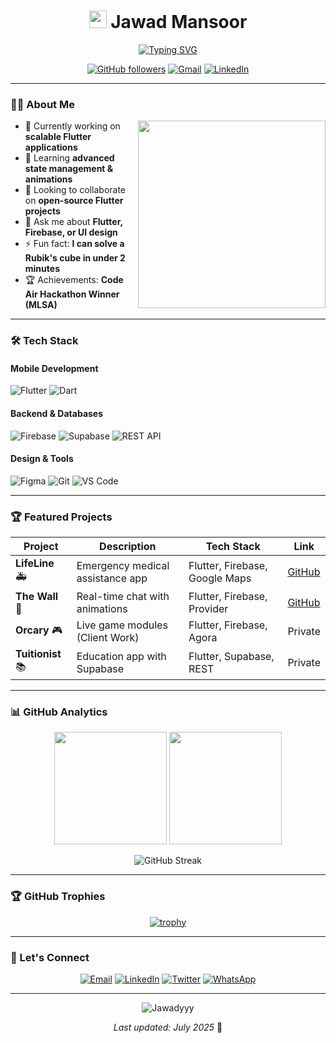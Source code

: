 <h1 align="center">
  <img src="https://media.giphy.com/media/hvRJCLFzcasrR4ia7z/giphy.gif" width="28">
  Jawad Mansoor
</h1>

<p align="center">
  <a href="https://github.com/Jawadyyy"><img src="https://readme-typing-svg.demolab.com?font=Fira+Code&size=22&duration=3000&pause=1000&color=5D3FD3&center=true&vCenter=true&width=435&lines=Flutter+Developer;Firebase%2FSupabase+Expert;UI%2FUX+Enthusiast;Problem+Solver" alt="Typing SVG" /></a>
</p>

<div align="center">
  
[![GitHub followers](https://img.shields.io/github/followers/Jawadyyy?logo=github&style=for-the-badge&color=blueviolet)](https://github.com/Jawadyyy)
[![Gmail](https://img.shields.io/badge/Gmail-D14836?style=for-the-badge&logo=gmail&logoColor=white)](mailto:jawadmansoor37@gmail.com)
[![LinkedIn](https://img.shields.io/badge/LinkedIn-0077B5?style=for-the-badge&logo=linkedin&logoColor=white)](https://linkedin.com/in/yourprofile)
  
</div>

---

### 🧑‍💻 About Me

<img align="right" src="https://media.giphy.com/media/L1R1tvI9svkIWwpVYr/giphy.gif" width="300">

- 🔭 Currently working on **scalable Flutter applications**
- 🌱 Learning **advanced state management & animations**
- 👯 Looking to collaborate on **open-source Flutter projects**
- 💬 Ask me about **Flutter, Firebase, or UI design**
- ⚡ Fun fact: **I can solve a Rubik's cube in under 2 minutes**
- 🏆 Achievements: **Code Air Hackathon Winner (MLSA)**

---

### 🛠 Tech Stack

#### Mobile Development
![Flutter](https://img.shields.io/badge/Flutter-%2302569B.svg?style=for-the-badge&logo=Flutter&logoColor=white)
![Dart](https://img.shields.io/badge/dart-%230175C2.svg?style=for-the-badge&logo=dart&logoColor=white)

#### Backend & Databases
![Firebase](https://img.shields.io/badge/Firebase-039BE5?style=for-the-badge&logo=Firebase&logoColor=white)
![Supabase](https://img.shields.io/badge/Supabase-3ECF8E?style=for-the-badge&logo=supabase&logoColor=white)
![REST API](https://img.shields.io/badge/REST-FF6F00?style=for-the-badge&logo=rest&logoColor=white)

#### Design & Tools
![Figma](https://img.shields.io/badge/figma-%23F24E1E.svg?style=for-the-badge&logo=figma&logoColor=white)
![Git](https://img.shields.io/badge/git-%23F05033.svg?style=for-the-badge&logo=git&logoColor=white)
![VS Code](https://img.shields.io/badge/VS%20Code-0078d7.svg?style=for-the-badge&logo=visual-studio-code&logoColor=white)

---

### 🏆 Featured Projects

| Project | Description | Tech Stack | Link |
|---------|-------------|------------|------|
| **LifeLine** 🚑 | Emergency medical assistance app | Flutter, Firebase, Google Maps | [GitHub](https://github.com/Jawadyyy/LifeLine) |
| **The Wall** 💬 | Real-time chat with animations | Flutter, Firebase, Provider | [GitHub](https://github.com/Jawadyyy/The-Wall-Chat-App) |
| **Orcary** 🎮 | Live game modules (Client Work) | Flutter, Firebase, Agora | Private |
| **Tuitionist** 📚 | Education app with Supabase | Flutter, Supabase, REST | Private |

---

### 📊 GitHub Analytics

<div align="center">
  
  <img height="180em" src="https://github-readme-stats.vercel.app/api?username=Jawadyyy&show_icons=true&theme=radical&include_all_commits=true&count_private=true"/>
  <img height="180em" src="https://github-readme-stats.vercel.app/api/top-langs/?username=Jawadyyy&layout=compact&langs_count=8&theme=radical"/>
  
</div>

<div align="center">
  
  ![GitHub Streak](https://streak-stats.demolab.com?user=Jawadyyy&theme=radical&date_format=j%20M%5B%20Y%5D)
  
</div>

---

### 🏆 GitHub Trophies

<div align="center">
  
  [![trophy](https://github-profile-trophy.vercel.app/?username=Jawadyyy&theme=radical&no-frame=true&row=1&margin-w=15&margin-h=15)](https://github.com/ryo-ma/github-profile-trophy)
  
</div>

---

### 🤝 Let's Connect

<p align="center">
  <a href="mailto:jawadmansoor37@gmail.com"><img src="https://img.icons8.com/color/48/000000/gmail.png" alt="Email"/></a>
  <a href="https://linkedin.com/in/yourprofile"><img src="https://img.icons8.com/color/48/000000/linkedin.png" alt="LinkedIn"/></a>
  <a href="https://twitter.com/yourhandle"><img src="https://img.icons8.com/color/48/000000/twitter.png" alt="Twitter"/></a>
  <a href="https://wa.me/923157263823"><img src="https://img.icons8.com/color/48/000000/whatsapp.png" alt="WhatsApp"/></a>
</p>

---

<p align="center">
  <img src="https://komarev.com/ghpvc/?username=Jawadyyy&label=Profile%20views&color=0e75b6&style=flat" alt="Jawadyyy" /> 
</p>

<p align="center">
  <i>Last updated: July 2025</i> 📅
</p>
